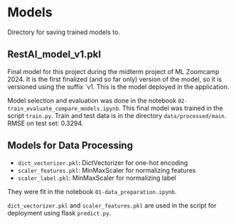 # Models

Directory for saving trained models to.

## RestAI_model_v1.pkl

Final model for this project during the midterm project of ML Zoomcamp 2024.
It is the first finalized (and so far only) version of the model, so it is
versioned using the suffix `v1. This is the model deployed in the application.

Model selection and evaluation was done in the notebook
`02-train_evaluate_compare_models.ipynb`.
This final model was trained in the script `train.py`.
Train and test data is in the directory `data/processed/main`.
RMSE on test set: 0.3294.

## Models for Data Processing

- `dict_vectorizer.pkl`: DictVectorizer for one-hot encoding
- `scaler_features.pkl`: MinMaxScaler for normalizing features
- `scaler_label.pkl`: MinMaxScaler for normalizing label

They were fit in the notebook `01-data_preparation.ipynb`.

`dict_vectorizer.pkl` and `scaler_features.pkl` are used in the
script for deployment using flask `predict.py`.
